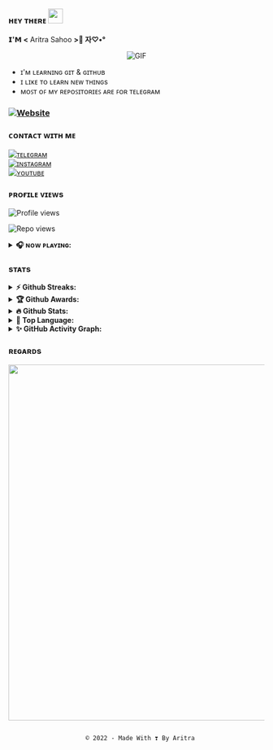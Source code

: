 ### ʜᴇʏ ᴛʜᴇʀᴇ  <img src="https://github.com/Aritra-01/Aritra-01/blob/d23cd9bacb47d90d99c9ecdb0bf7b7228a08e73d/Assets/Hi.gif" width="29px">
**𝗜'𝗠 <** Aritra Sahoo **>🥀 자♡•°**

<div align="center">
<img alt="GIF" align="center" src="https://github.com/Aritra-01/Aritra-01/blob/9deec91d7779d4a617a9a07e7dd1999cde2217c4/Assets/20220123_2057531.gif">
</div>

<p align="center">
</p>

- ɪ'ᴍ ʟᴇᴀʀɴɪɴɢ ɢɪᴛ & ɢɪᴛʜᴜʙ
- ɪ ʟɪᴋᴇ ᴛᴏ ʟᴇᴀʀɴ ɴᴇᴡ ᴛʜɪɴɢs
- ᴍᴏꜱᴛ ᴏꜰ ᴍʏ ʀᴇᴘᴏꜱɪᴛᴏʀɪᴇꜱ ᴀʀᴇ ꜰᴏʀ ᴛᴇʟᴇɢʀᴀᴍ

### [![Website](https://img.shields.io/website?label=Aritra-01.me&style=for-the-badge&url=https%3A%2F%2FAritra'sCloud)](https://aritracloud.aritrasahoo.workers.dev/0:/)

### **ᴄᴏɴᴛᴀᴄᴛ ᴡɪᴛʜ ᴍᴇ**
[![ᴛᴇʟᴇɢʀᴀᴍ](https://img.shields.io/badge/telegram-1b77FF.svg?style=for-the-badge&logo=telegram)](https://t.me/AritraSpeaketh) 
<br>
[![ɪɴsᴛᴀɢʀᴀᴍ](https://img.shields.io/badge/instagram-black.svg?style=for-the-badge&logo=instagram)](https://t.me/pratheek06) 
<br>
[![ʏᴏᴜᴛᴜʙᴇ](https://img.shields.io/badge/youtube-red.svg?style=for-the-badge&logo=youtube)](https://m.youtube.com/channel/UCAEUvFcdMmq8TDicEMM7wfA) 
<br>

### ᴘʀᴏғɪʟᴇ ᴠɪᴇᴡs
</p>

![Profile views](https://komarev.com/ghpvc/?username=Aritra-01&color=blue&style=flat-square&label=Profile+Views)

![Repo views](https://img.shields.io/github/watchers/Aritra-01/Aritra-01.svg)

<details>	
  <summary><b>🎧 ɴᴏᴡ ᴘʟᴀʏɪɴɢ:</b></summary>

&nbsp; <br> ![Spotify recently played](https://spotify-github-profile.vercel.app/api/view.svg?uid=l5ffa2lqtxn7tk24jwwr29ux6&redirect=true][https://spotify-github-profile.vercel.app/api/view.svg?uid=l5ffa2lqtxn7tk24jwwr29ux6&background_color=0d1117&border_color=ffffff)

  </td>
  <td width="50%">
</details>

### sᴛᴀᴛs

<details>	
  <summary><b>⚡ Github Streaks:</b></summary>
<p align="center">
    <a href="https://github.com/PratheekXD/PratheekXD">
        <img title="🔥 Get streak stats for your profile at git.io/streak-stats" alt="Aritra's streak" src="https://github-readme-streak-stats.herokuapp.com/?user=Aritra-01&theme=black-ice&hide_border=true&stroke=0000&background=black"/>
    </a>
</p>
</details>

<details>	
  <summary><b>🏆 Github Awards:</b></summary>
  <img src = "https://github-profile-trophy.vercel.app/?username=Aritra-01&theme=black-ice&hide_border=true&stroke=0000&background=black">
</details>

<details>	
  <summary><b>🔥 Github Stats:</b></summary>

[![Github Stats](https://github-readme-stats.vercel.app/api?username=Aritra-01&show_icons=true&title_color=fff&icon_color=79ff97&text_color=9f9f9f&bg_color=151515)](https://github.com/Aritra-01)

</details>

<details>	
  <summary><b>🚀 Top Language:</b></summary>

[![Top Langs](https://github-readme-stats.vercel.app/api/top-langs/?username=Aritra-01&layout=compact&theme=chartreuse-dark)](https://github.com/Aritra-01)

</details>

<details>	
  <summary><b>✨ GitHub Activity Graph:</b></summary>

[![Aritra's GitHub Activity Graph](https://activity-graph.herokuapp.com/graph?username=Aritra-01&theme=chartreuse-dark)](https://github.com/Aritra-01)

</details>

### ʀᴇɢᴀʀᴅs
<p align="center">
  <a href="https://github.com/Aritra-01" target="_blank">
    <!-- <img src="https://github.com/PratheekXD/PratheekXD/blob/main/Assets/Hello%20world.gif" width="450"> -->
    <!-- <img src="https://svg-banners.vercel.app/api?type=glitch&text1=𝑻𝒉𝒂𝒏𝒌𝒚𝒐𝒖 𝑭𝒐𝒓 𝑽𝒊𝒔𝒊𝒕𝒊𝒏𝒈 𝑴𝒚 𝑷𝒓𝒐𝒇𝒊𝒍𝒆 ❣️🥀&width=2000&height=100" width="450"> -->
    <img src="https://svg-banners.vercel.app/api?type=typeWriter&text1=𝑻𝒉𝒂𝒏𝒌𝒚𝒐𝒖 𝑭𝒐𝒓 𝑽𝒊𝒔𝒊𝒕𝒊𝒏𝒈 𝑴𝒚 𝑷𝒓𝒐𝒇𝒊𝒍𝒆 ❣️🥀&width=700&height=100" width="700">
  </a>
</p>

<p align="center">
  <code>
  © 2022 - Made With ❣️ By Aritra
</code>
</p>
